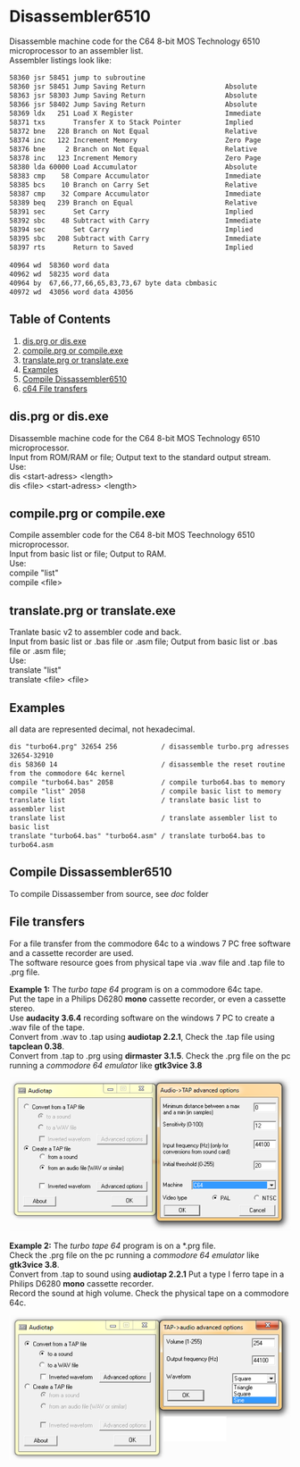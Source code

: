 # Disassembler6510

Disassemble machine code for the C64 8-bit MOS Technology 6510 microprocessor to an assembler list.<br />
Assembler listings look like:&nbsp;
```
58360 jsr 58451 jump to subroutine
58360 jsr 58451 Jump Saving Return                    Absolute     
58363 jsr 58303 Jump Saving Return                    Absolute     
58366 jsr 58402 Jump Saving Return                    Absolute     
58369 ldx   251 Load X Register                       Immediate    
58371 txs       Transfer X to Stack Pointer           Implied      
58372 bne   228 Branch on Not Equal                   Relative     
58374 inc   122 Increment Memory                      Zero Page    
58376 bne     2 Branch on Not Equal                   Relative     
58378 inc   123 Increment Memory                      Zero Page    
58380 lda 60000 Load Accumulator                      Absolute     
58383 cmp    58 Compare Accumulator                   Immediate    
58385 bcs    10 Branch on Carry Set                   Relative     
58387 cmp    32 Compare Accumulator                   Immediate    
58389 beq   239 Branch on Equal                       Relative     
58391 sec       Set Carry                             Implied      
58392 sbc    48 Subtract with Carry                   Immediate    
58394 sec       Set Carry                             Implied      
58395 sbc   208 Subtract with Carry                   Immediate    
58397 rts       Return to Saved                       Implied

40964 wd  58360 word data
40962 wd  58235 word data
40964 by  67,66,77,66,65,83,73,67 byte data cbmbasic
40972 wd  43056 word data 43056
```

## Table of Contents
1. [dis.prg or dis.exe](#dis.prg-or-dis.exe)
2. [compile.prg or compile.exe](#compile.prg-or-compile.exe)
3. [translate.prg or translate.exe](#installation)
4. [Examples](#Examples)
5. [Compile Dissassembler6510](#Compile-Dissassmbler6510)
6. [c64 File transfers](#File-transfers-between-a-Windows-7-PC-and-a-Commodore-64)

## dis.prg or dis.exe
Disassemble machine code for the C64 8-bit MOS Technology 6510 microprocessor.<br />
Input from ROM/RAM or file; Output text to the standard output stream.<br />
Use: <br />
dis \<start-adress\> \<length\><br />
dis \<file\> \<start-adress\> \<length\><br />

## compile.prg or compile.exe
Compile assembler code for the C64 8-bit MOS Teechnology 6510 microprocessor.<br />
Input from basic list or file; Output to RAM.<br />
Use: <br />
compile \"list\" <start-adress> <br />
compile \<file\> <start-adress>  <br />

## translate.prg or translate.exe
Tranlate basic v2 to assembler code and back.<br />
Input from basic list or .bas file or .asm file; Output from basic list or .bas file or .asm file;<br />
Use:<br />
translate \"list\"<br />
translate \<file\> \<file\><br />

## Examples
all data are represented decimal, not hexadecimal.<br />
```
dis "turbo64.prg" 32654 256           / disassemble turbo.prg adresses 32654-32910
dis 58360 14                          / disassemble the reset routine from the commodore 64c kernel
compile "turbo64.bas" 2058            / compile turbo64.bas to memory
compile "list" 2058                   / compile basic list to memory
translate list                        / translate basic list to assembler list
translate list                        / translate assembler list to basic list
translate "turbo64.bas" "turbo64.asm" / translate turbo64.bas to turbo64.asm
```

## Compile Dissassembler6510
To compile Dissassember from source, see _doc_ folder

## File transfers 
For a file transfer from the commodore 64c to a windows 7 PC free software and a cassette recorder are used.<br />
The software resource goes from physical tape via .wav file and .tap file to .prg file.<br />

**Example 1:** The _turbo tape 64_ program is on a commodore 64c tape. <br />
Put the tape in a Philips D6280 **mono** cassette recorder, or even a cassette stereo. <br />
Use **audacity 3.6.4** recording software on the windows 7 PC to create a .wav file of the tape. <br />
Convert from .wav to .tap using **audiotap 2.2.1**, Check the .tap file using **tapclean 0.38**.<br />
Convert from .tap to .prg using **dirmaster 3.1.5**. Check the .prg file on the pc running a _commodore 64 emulator_ like **gtk3vice 3.8**<br />

![From wav to tap.](https://github.com/Geert-Jan77/Disassembler6510/blob/main/doc/audiotap2.png)

**Example 2:** The _turbo tape 64_ program is on a *.prg file. <br />
Check the .prg file on the pc running a _commodore 64 emulator_ like **gtk3vice 3.8**. <br />
Convert from .tap to sound using **audiotap 2.2.1** Put a type I ferro tape in a Philips D6280 **mono** cassette recorder. <br />
Record the sound at high volume. Check the physical tape on a commodore 64c.<br />

![From tap to sound.](https://github.com/Geert-Jan77/Disassembler6510/blob/main/doc/audiotap1.png)
